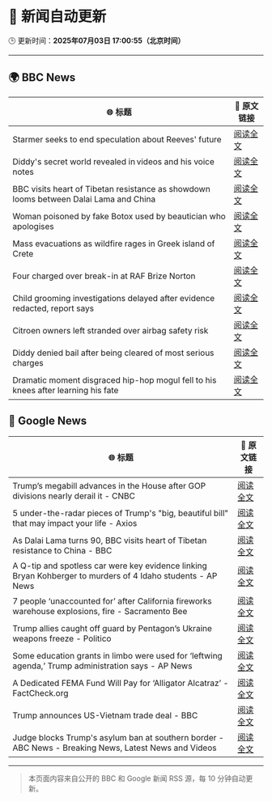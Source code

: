 # 🧠 新闻自动更新

🕒 更新时间：**2025年07月03日 17:00:55（北京时间）**

---

## 🌍 BBC News

| 🌐 标题 | 🔗 原文链接 |
|--------|-------------|
| Starmer seeks to end speculation about Reeves' future | [阅读全文](https://www.bbc.com/news/articles/ce375w2z6yyo) |
| Diddy's secret world revealed in videos and his voice notes | [阅读全文](https://www.bbc.com/news/articles/c628r6q0n4vo) |
| BBC visits heart of Tibetan resistance as showdown looms between Dalai Lama and China | [阅读全文](https://www.bbc.com/news/articles/c5y772jlpgzo) |
| Woman poisoned by fake Botox used by beautician who apologises | [阅读全文](https://www.bbc.com/news/articles/c89eey7jjeno) |
| Mass evacuations as wildfire rages in Greek island of Crete | [阅读全文](https://www.bbc.com/news/articles/cd0vdkry307o) |
| Four charged over break-in at RAF Brize Norton | [阅读全文](https://www.bbc.com/news/articles/cly1jejw4xeo) |
| Child grooming investigations delayed after evidence redacted, report says | [阅读全文](https://www.bbc.com/news/articles/cgq7n3lyyjqo) |
| Citroen owners left stranded over airbag safety risk | [阅读全文](https://www.bbc.com/news/articles/c0m8872n9gxo) |
| Diddy denied bail after being cleared of most serious charges | [阅读全文](https://www.bbc.com/news/articles/cjd2e310k25o) |
| Dramatic moment disgraced hip-hop mogul fell to his knees after learning his fate | [阅读全文](https://www.bbc.com/news/articles/cx20303kz53o) |

## 📰 Google News

| 🌐 标题 | 🔗 原文链接 |
|--------|-------------|
| Trump’s megabill advances in the House after GOP divisions nearly derail it - CNBC | [阅读全文](https://news.google.com/rss/articles/CBMib0FVX3lxTE1OMlF3cEV3eGo5dHJVOEFEOWtwUHhscWhYT20wdVJQTUhlLVE0b29NbFR3Q1RNdHJ6SUZWa2lVd3lld0lGZ3VELTdlM2JMQzN3Nk9Db3AxWEQ3cnNBTEJnVG5EMEJxM01XTlVOOGdSc9IBdEFVX3lxTE5oUk9RTkdjaXNxYk96ZWFqZEpqMjFWSl9TRWVoSFhGM0lRMjFxb2ZwdEY0dUFTQ1JTaDhmWkhVaFhNUW9zdkxwVDhlQTJmZWhyTFV2X216SDBLR1Bza0tkS0E3ZmIyOGNkNWJPVmcyVzRLaDJZ?oc=5) |
| 5 under-the-radar pieces of Trump's "big, beautiful bill" that may impact your life - Axios | [阅读全文](https://news.google.com/rss/articles/CBMifEFVX3lxTE9fZWlTekh6ZVBBVy1UZ1dkMlczb0g0RW5YV0trSVVLUHBxNVRqZEtHc1A1VHIzLUZjTDZmb2dXZEM5VmJVckg2NFczV0dzcHVjSURrMFQtSGJHdWpzTUdhM2NTTzNJcDlTc1lDUnpxSlpiMExoN19BZTFHdEo?oc=5) |
| As Dalai Lama turns 90, BBC visits heart of Tibetan resistance to China - BBC | [阅读全文](https://news.google.com/rss/articles/CBMiWkFVX3lxTE5hZ2xJXzFVYWtzRDcyb3BZSTd2U0VGWVZTaDRBN1lJYlV0S2Z6V3VEaVAySWZZaTZRdkFiWXhGdC00bVJCZmFUWUJjdG9iU0lYUUJ2Z3I0NGlIUdIBX0FVX3lxTFBlSlFKNDV4YWJ5Y0lhRDFJZ1ZmVjJkZ082NDlWRGZJT2hpYXFGZzh0MDZxRWE0MEdkQkxmSTdiNDd6d3pncjhSS0pnaVppc3JIX1FqczhHcVdnazY5aXRR?oc=5) |
| A Q-tip and spotless car were key evidence linking Bryan Kohberger to murders of 4 Idaho students - AP News | [阅读全文](https://news.google.com/rss/articles/CBMipgFBVV95cUxNcGxjcndYMkhvNHZDOHEtUG5YalBWeFA2ZDB0NUgzTWtCZ0FmcEVqMlY1UldCRktSZkRiM0ZQUE10SkN5aDRQMWhiVEFmNG1NVmhVaDdMaWstMEN0eUFJZjdoY2JwMGFISGM0WjNmQUJMVUZ2emtMQ3g0TFFqemxkUDNlR04tT0ItYVhaVTZhQzA4djJidUFuRGp5NzlvWU4tVWpZMDdB?oc=5) |
| 7 people ‘unaccounted for’ after California fireworks warehouse explosions, fire - Sacramento Bee | [阅读全文](https://news.google.com/rss/articles/CBMiZkFVX3lxTE5vUlE1MGtTY2NoTndaSURXTV9BVXJzamtJMlRoN2hycW5jVXI4S1A5ZzgteF85QjlvQXVQemZIWDF6M2RyODhjdERLQmhSOGJvTDVzN0VFUzRIZ3htTzQwZFVQZ0t4d9IBZkFVX3lxTE9aZzdMWlRWREt2eW5mQXZ3ZHV4VGlkVklRaDBSV2FSUjhmRVEtN3R5UFdOcWh1cUlxYXVGa1hqc3BrMC00Y0NMN1ZMWlFQZEFIeXV3akdTNUM4Q0Z2NUtGNGdvTmxsZw?oc=5) |
| Trump allies caught off guard by Pentagon’s Ukraine weapons freeze - Politico | [阅读全文](https://news.google.com/rss/articles/CBMikAFBVV95cUxNRUVzUXVEdTE4RHJMNUJzYmhPUXBCeXBoRWZINGd1bTBxVkJORlJobWxPaFZld2hVR0x5WmEtRXBmSmN6Y215NWxUcUZFZTlTM01NNHpwSm02dFczNHV3OWJPNE9PYS15SG0tS2RIbUdyWERCMERGSXhQcjY3UmxWU0hLQWN2cnI4RDJOa2dMcTE?oc=5) |
| Some education grants in limbo were used for ‘leftwing agenda,’ Trump administration says - AP News | [阅读全文](https://news.google.com/rss/articles/CBMiowFBVV95cUxOVnRacGUxRUZxWlRjVnBwdDBuNkJzNFZiVlROS20wbE55WThTY0RaX2x5dHE3V1l6NWdRYTVrUkJqSGRSYmpyWEhJcGRKN2VxZm9EYzJvQkNKMDFSRkg0WlBaUHQ0OEpwT0NobmhscGVUODNnMThydjliREZtTmVkM3ZYSlpGOGU5dG5vT1RBaDhnN1NtSmJfRFVBTGQxYnRxc2pV?oc=5) |
| A Dedicated FEMA Fund Will Pay for ‘Alligator Alcatraz’ - FactCheck.org | [阅读全文](https://news.google.com/rss/articles/CBMikgFBVV95cUxPbVE0YlNYSk90eGdZWEp2UDdlMjdMWkI1dFV2eTRLcXdMd0lkWHJtRDdleC1DQ0ZjbWRtYVU5Y2llWUozcEQxOFF6V2xSaHJzSDlBb0NqTGcyV3l2eGFUOFRyTGtuVHZ0TjIzUndNRDdKbGk1NW5JdG81TVZKcVVueEVJaXdiUVBIejZtWWFjUmcxdw?oc=5) |
| Trump announces US-Vietnam trade deal - BBC | [阅读全文](https://news.google.com/rss/articles/CBMiWkFVX3lxTFB1LTBDVUdFcHZVTTMxVmYxWm84RGMzeDZpRV8xZTNGRFZXSGlDYkp5dWRCaFJKdkhsNFV3NmJSRk9wU1BpcnVDb0tKdzJEWmZLZ0dFekRqUm8yUdIBX0FVX3lxTE5YNndNc1g2blJqaEJreFV2ZzhPVkFnY3NvRkE4VjBWLTdzM3FlUV9PSFNyOUllR01JNDZ1dVpCdTNSc0hTS3M4ZkU3cEJ4SnVwNlpQdldvWmpNRVNkWHdJ?oc=5) |
| Judge blocks Trump's asylum ban at southern border - ABC News - Breaking News, Latest News and Videos | [阅读全文](https://news.google.com/rss/articles/CBMilgFBVV95cUxQaEN5bzZTT0taSmpkSDMwTjEtcFlEaTlZb19Ja1BNYmFEVXpQQnVOWjZwUEwteEEybVBibjN4WEctaWJTX3ZZY2o0TFd3ejYxbUlMM1RjVDlRMEwtSzd0Wm54R2J0R0c0NzRBVmUxRTYtajh3eG5XbURSMm90Wld5RTVFc0JuUUROcENjQmRJM2Y4V3JUNGfSAZsBQVVfeXFMUC1lLXJxWjV6SXVIQU5uSEFaMUx6Nmh6eGxXVjV2VFlEeUlpLWItZ1ZYNnJRdnFRb2JFOWp3bEFBOHVRWWxGRng5TUVzUlFjdGo1NlF4c3cwdXYtQVdmRnBoYzRqSzExbmJkYnpIclhCVlRmSzI2YURFR29fM0pfX3F3Rm1OaGNPUjJWZVg5cWpKaTIteVVEX2hsVUE?oc=5) |

---
> 本页面内容来自公开的 BBC 和 Google 新闻 RSS 源，每 10 分钟自动更新。
